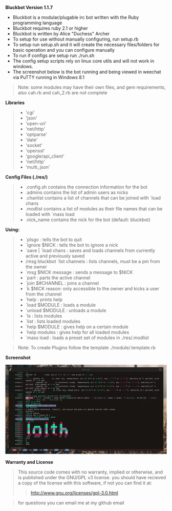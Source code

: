 **Bluckbot Version 1.1.7**

- Bluckbot is a modular/plugable irc bot written with the Ruby programming language
- Bluckbot requires ruby 2.1 or higher
- Bluckbot is written by Alice "Duchess" Archer
- To setup for use without manually configuring, run setup.rb
- To setup run setup.sh and it will create the necessary files/folders for basic operation and you can configure manually
- To run if configs are setup run ./run.sh
- The config setup scripts rely on linux core utils and will not work in windows.
- The screenshot below is the bot running and being viewed in weechat via PuTTY running in Windows 8.1

> Note: some modules may have their own files, and gem requirements, also cah.rb and cah_2.rb are not complete

**Libraries**

>- 'cgi'
>- 'json'
>- 'open-uri'
>- 'net/http'
>- 'optparse'
>- 'date'
>- 'socket'
>- 'openssl'
>- 'google/api_client'
>- 'net/http'
>- 'multi_json'

**Config Files (./res/)**

>- .config.sh contains the connection information for the bot
>- .admins contains the list of admin users as nicks
>- .chanlist contains a list of channels that can be joined with `load chans
>- .modlist contains a list of modules as their file names that can be loaded with `mass load
>- .nick_name contains the nick for the bot (default: bluckbot)

**Using:**

>- \`plsgo : tells the bot to quit
>- \`ignore $NICK : tells the bot to ignore a nick
>- \`save | \`load chans : saves and loads channels from currently active and previously saved
>- /msg bluckbot `list channels : lists channels, must be a pm from the owner
>- \`msg $NICK message : sends a message to $NICK
>- \`part : parts the active channel
>- \`join $#CHANNEL : joins a channel
>- \`k $NICK reason: only accessible to the owner and kicks a user from the channel
>- \`help : prints help
>- \`load $MODULE : loads a module
>- \`unload $MODULE : unloads a module
>- \`ls : lists modules
>- \`list : lists loaded modules
>- \`help $MODULE : gives help on a certain module
>- \`help modules : gives help for all loaded modules
>- \`mass load : loads a preset set of modules in ./res/.modlist

> Note: To create Plugins follow the template ./module/.template.rb

**Screenshot**

![Alt text](https://github.com/The-Duchess/bluckbot/blob/master/demo.png)


**Warranty and License**

> This source code comes with no warranty, implied or otherwise, and is published under the GNU/GPL v3 license.
> you should have recieved a copy of the license with this software, if not you can find it at:
>>http://www.gnu.org/licenses/gpl-3.0.html

> for questions you can email me at my github email
